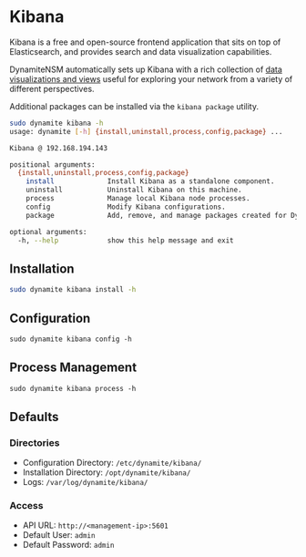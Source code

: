 # Kibana
Kibana is a free and open-source frontend application that sits on top of Elasticsearch, and provides search and data visualization capabilities.

DynamiteNSM automatically sets up Kibana with a rich collection of [data visualizations and views](/guides/for_security_analysts/kibana/packages/dynamite_investigator/)
useful for exploring your network from a variety of different perspectives.

Additional packages can be installed via the `kibana package` utility.

```bash
sudo dynamite kibana -h
usage: dynamite [-h] {install,uninstall,process,config,package} ...

Kibana @ 192.168.194.143

positional arguments:
  {install,uninstall,process,config,package}
    install             Install Kibana as a standalone component.
    uninstall           Uninstall Kibana on this machine.
    process             Manage local Kibana node processes.
    config              Modify Kibana configurations.
    package             Add, remove, and manage packages created for Dynamite Kibana.

optional arguments:
  -h, --help            show this help message and exit

```

## Installation
```bash
sudo dynamite kibana install -h
```

## Configuration
```markdown
sudo dynamite kibana config -h
```

## Process Management
```markdown
sudo dynamite kibana process -h
```

## Defaults

### Directories

- Configuration Directory: `/etc/dynamite/kibana/`
- Installation Directory:  `/opt/dynamite/kibana/`
- Logs: `/var/log/dynamite/kibana/`

### Access


- API URL: `http://<management-ip>:5601`
- Default User: `admin`
- Default Password: `admin`
